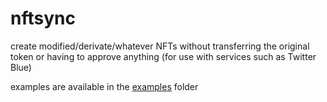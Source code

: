 # nftsync
create modified/derivate/whatever NFTs without transferring the original token or having to approve anything (for use with services such as Twitter Blue)


examples are available in the [examples](examples/) folder
